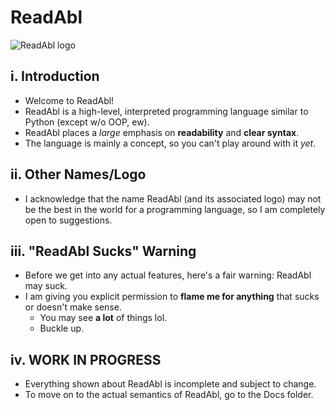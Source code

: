 # ReadAbl

![ReadAbl logo](https://github.com/thatcosmicstorm/ReadAbl/blob/main/ReadAbl_Logo2.png)

## i. Introduction

- Welcome to ReadAbl!
- ReadAbl is a high-level, interpreted programming language similar to Python (except w/o OOP, ew).
- ReadAbl places a *large* emphasis on **readability** and **clear syntax**.
- The language is mainly a concept, so you can't play around with it *yet*.

## ii. Other Names/Logo

- I acknowledge that the name ReadAbl (and its associated logo) may not be the best in the world for a programming language, so I am completely open to suggestions.

## iii. "ReadAbl Sucks" Warning

- Before we get into any actual features, here's a fair warning: ReadAbl may suck.
- I am giving you explicit permission to **flame me for anything** that sucks or doesn't make sense.
  - You may see **a lot** of things lol.
  - Buckle up.

## iv. WORK IN PROGRESS

- Everything shown about ReadAbl is incomplete and subject to change.
- To move on to the actual semantics of ReadAbl, go to the Docs folder.
